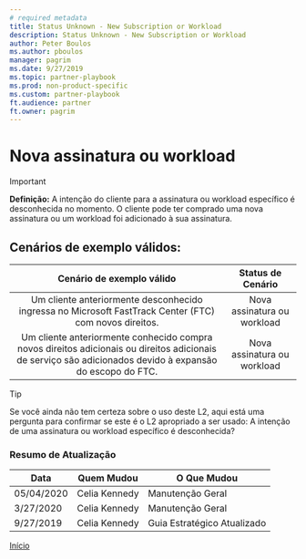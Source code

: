 ```yaml
---
# required metadata
title: Status Unknown - New Subscription or Workload
description: Status Unknown - New Subscription or Workload
author: Peter Boulos
ms.author: pboulos
manager: pagrim
ms.date: 9/27/2019
ms.topic: partner-playbook 
ms.prod: non-product-specific 
ms.custom: partner-playbook 
ft.audience: partner
ft.owner: pagrim
---
```


# Nova assinatura ou workload

> [!IMPORTANT]
> **Definição:** A intenção do cliente para a assinatura ou workload específico é desconhecida no momento. O cliente pode ter comprado uma nova assinatura ou um workload foi adicionado à sua assinatura.

## Cenários de exemplo válidos:

| Cenário de exemplo válido | Status de Cenário |
| :--: | :--: |
| Um cliente anteriormente desconhecido ingressa no Microsoft FastTrack Center (FTC) com novos direitos. | Nova assinatura ou workload |
| Um cliente anteriormente conhecido compra novos direitos adicionais ou direitos adicionais de serviço são adicionados devido à expansão do escopo do FTC. | Nova assinatura ou workload |

> [!TIP]
> Se você ainda não tem certeza sobre o uso deste L2, aqui está uma pergunta para confirmar se este é o L2 apropriado a ser usado:​
> A intenção de uma assinatura ou workload específico é desconhecida?​

###  Resumo de Atualização

|Data|Quem Mudou|O Que Mudou|
|---------|---------------|----------------------------|
|05/04/2020| Celia Kennedy|  Manutenção Geral|
|3/27/2020| Celia Kennedy| Manutenção Geral|
|9/27/2019| Celia Kennedy| Guia Estratégico Atualizado|

[Início](http://partner-docs.microsoft.com)
